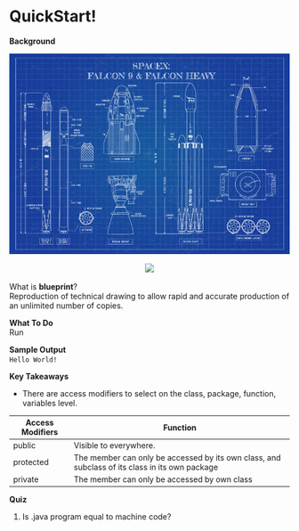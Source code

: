 # QuickStart!

**Background**
 <p align="center">
   <img src="metadata/spaceX.jpg">
 </p>  
 
  <p align="center">
    <img src="metadata/spaceXengine.jpg">
  </p>  
 
 What is **blueprint**?  
 Reproduction of technical drawing to allow rapid and accurate production of an unlimited number of copies.

**What To Do**  
Run 


**Sample Output**  
`
Hello World!  
`  

**Key Takeaways**


- There are access modifiers to select on the class, package, function, variables level.  

| Access Modifiers | Function |
| --- | ----------- |
| public | Visible to everywhere. |
| protected | The member can only be accessed by its own class, and subclass of its class in its own package  |
| private | The member can only be accessed by own class |
 


**Quiz** 

1. Is .java program equal to machine code?  
